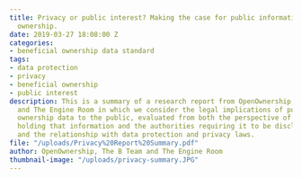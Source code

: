 ```yaml
---
title: Privacy or public interest? Making the case for public information on company
  ownership.
date: 2019-03-27 18:08:00 Z
categories:
- beneficial ownership data standard
tags:
- data protection
- privacy
- beneficial ownership
- public interest
description: This is a summary of a research report from OpenOwnership, The B Team
  and The Engine Room in which we consider the legal implications of public beneficial
  ownership data to the public, evaluated from both the perspective of the companies
  holding that information and the authorities requiring it to be disclosed publicly,
  and the relationship with data protection and privacy laws.
file: "/uploads/Privacy%20Report%20Summary.pdf"
author: OpenOwnership, The B Team and The Engine Room
thumbnail-image: "/uploads/privacy-summary.JPG"
---
```


